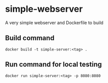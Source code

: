 # simple-webserver
A very simple webserver and Dockerfile to build

## Build command
`docker build -t simple-server:<tag> .`

## Run command for local testing
`docker run simple-server:<tag> -p 8080:8080`
